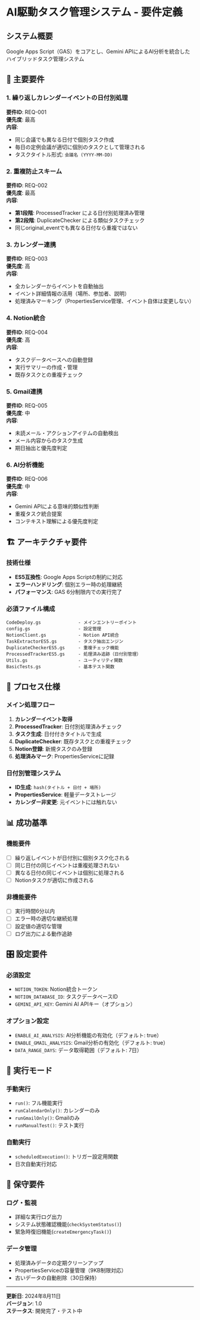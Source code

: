 # AI駆動タスク管理システム - 要件定義

## システム概要
Google Apps Script（GAS）をコアとし、Gemini APIによるAI分析を統合したハイブリッドタスク管理システム

## 🎯 主要要件

### 1. 繰り返しカレンダーイベントの日付別処理
**要件ID**: REQ-001  
**優先度**: 最高  
**内容**: 
- 同じ会議でも異なる日付で個別タスク作成
- 毎日の定例会議が適切に個別のタスクとして管理される
- タスクタイトル形式: `会議名 (YYYY-MM-DD)`

### 2. 重複防止スキーム
**要件ID**: REQ-002  
**優先度**: 最高  
**内容**:
- **第1段階**: ProcessedTracker による日付別処理済み管理
- **第2段階**: DuplicateChecker による類似タスクチェック  
- 同じoriginal_eventでも異なる日付なら重複ではない

### 3. カレンダー連携
**要件ID**: REQ-003  
**優先度**: 高  
**内容**:
- 全カレンダーからイベントを自動抽出
- イベント詳細情報の活用（場所、参加者、説明）
- 処理済みマーキング（PropertiesService管理、イベント自体は変更しない）

### 4. Notion統合
**要件ID**: REQ-004  
**優先度**: 高  
**内容**:
- タスクデータベースへの自動登録
- 実行サマリーの作成・管理
- 既存タスクとの重複チェック

### 5. Gmail連携
**要件ID**: REQ-005  
**優先度**: 中  
**内容**:
- 未読メール・アクションアイテムの自動検出
- メール内容からのタスク生成
- 期日抽出と優先度判定

### 6. AI分析機能
**要件ID**: REQ-006  
**優先度**: 中  
**内容**:
- Gemini APIによる意味的類似性判断
- 重複タスク統合提案
- コンテキスト理解による優先度判定

## 🏗️ アーキテクチャ要件

### 技術仕様
- **ES5互換性**: Google Apps Scriptの制約に対応
- **エラーハンドリング**: 個別エラー時の処理継続
- **パフォーマンス**: GAS 6分制限内での実行完了

### 必須ファイル構成
```
CodeDeploy.gs              - メインエントリーポイント
config.gs                  - 設定管理
NotionClient.gs            - Notion API統合
TaskExtractorES5.gs        - タスク抽出エンジン
DuplicateCheckerES5.gs     - 重複チェック機能
ProcessedTrackerES5.gs     - 処理済み追跡（日付別管理）
Utils.gs                   - ユーティリティ関数
BasicTests.gs              - 基本テスト関数
```

## 🔄 プロセス仕様

### メイン処理フロー
1. **カレンダーイベント取得**
2. **ProcessedTracker**: 日付別処理済みチェック
3. **タスク生成**: 日付付きタイトルで生成
4. **DuplicateChecker**: 既存タスクとの重複チェック
5. **Notion登録**: 新規タスクのみ登録
6. **処理済みマーク**: PropertiesServiceに記録

### 日付別管理システム
- **ID生成**: `hash(タイトル + 日付 + 場所)`
- **PropertiesService**: 軽量データストレージ
- **カレンダー非変更**: 元イベントには触れない

## 📊 成功基準

### 機能要件
- [ ] 繰り返しイベントが日付別に個別タスク化される
- [ ] 同じ日付の同じイベントは重複処理されない
- [ ] 異なる日付の同じイベントは個別に処理される
- [ ] Notionタスクが適切に作成される

### 非機能要件
- [ ] 実行時間6分以内
- [ ] エラー時の適切な継続処理
- [ ] 設定値の適切な管理
- [ ] ログ出力による動作追跡

## 🎛️ 設定要件

### 必須設定
- `NOTION_TOKEN`: Notion統合トークン
- `NOTION_DATABASE_ID`: タスクデータベースID
- `GEMINI_API_KEY`: Gemini AI APIキー（オプション）

### オプション設定
- `ENABLE_AI_ANALYSIS`: AI分析機能の有効化（デフォルト: true）
- `ENABLE_GMAIL_ANALYSIS`: Gmail分析の有効化（デフォルト: true）
- `DATA_RANGE_DAYS`: データ取得範囲（デフォルト: 7日）

## 🚀 実行モード

### 手動実行
- `run()`: フル機能実行
- `runCalendarOnly()`: カレンダーのみ
- `runGmailOnly()`: Gmailのみ
- `runManualTest()`: テスト実行

### 自動実行
- `scheduledExecution()`: トリガー設定用関数
- 日次自動実行対応

## 🔧 保守要件

### ログ・監視
- 詳細な実行ログ出力
- システム状態確認機能(`checkSystemStatus()`)
- 緊急時復旧機能(`createEmergencyTask()`)

### データ管理
- 処理済みデータの定期クリーンアップ
- PropertiesServiceの容量管理（9KB制限対応）
- 古いデータの自動削除（30日保持）

---

**更新日**: 2024年8月11日  
**バージョン**: 1.0  
**ステータス**: 開発完了・テスト中